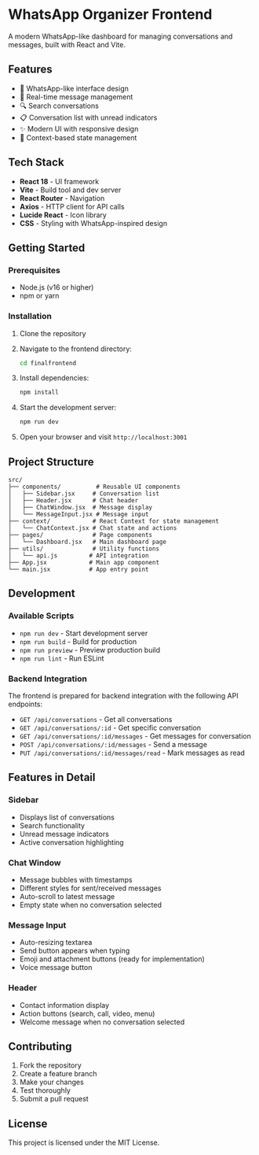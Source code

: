 # WhatsApp Organizer Frontend

A modern WhatsApp-like dashboard for managing conversations and messages, built with React and Vite.

## Features

- 📱 WhatsApp-like interface design
- 💬 Real-time message management
- 🔍 Search conversations
- 📋 Conversation list with unread indicators
- ✨ Modern UI with responsive design
- 🎯 Context-based state management

## Tech Stack

- **React 18** - UI framework
- **Vite** - Build tool and dev server
- **React Router** - Navigation
- **Axios** - HTTP client for API calls
- **Lucide React** - Icon library
- **CSS** - Styling with WhatsApp-inspired design

## Getting Started

### Prerequisites

- Node.js (v16 or higher)
- npm or yarn

### Installation

1. Clone the repository
2. Navigate to the frontend directory:
   ```bash
   cd finalfrontend
   ```

3. Install dependencies:
   ```bash
   npm install
   ```

4. Start the development server:
   ```bash
   npm run dev
   ```

5. Open your browser and visit `http://localhost:3001`

## Project Structure

```
src/
├── components/          # Reusable UI components
│   ├── Sidebar.jsx     # Conversation list
│   ├── Header.jsx      # Chat header
│   ├── ChatWindow.jsx  # Message display
│   └── MessageInput.jsx # Message input
├── context/            # React Context for state management
│   └── ChatContext.jsx # Chat state and actions
├── pages/              # Page components
│   └── Dashboard.jsx   # Main dashboard page
├── utils/              # Utility functions
│   └── api.js         # API integration
├── App.jsx            # Main app component
└── main.jsx           # App entry point
```

## Development

### Available Scripts

- `npm run dev` - Start development server
- `npm run build` - Build for production
- `npm run preview` - Preview production build
- `npm run lint` - Run ESLint

### Backend Integration

The frontend is prepared for backend integration with the following API endpoints:

- `GET /api/conversations` - Get all conversations
- `GET /api/conversations/:id` - Get specific conversation
- `GET /api/conversations/:id/messages` - Get messages for conversation
- `POST /api/conversations/:id/messages` - Send a message
- `PUT /api/conversations/:id/messages/read` - Mark messages as read

## Features in Detail

### Sidebar
- Displays list of conversations
- Search functionality
- Unread message indicators
- Active conversation highlighting

### Chat Window
- Message bubbles with timestamps
- Different styles for sent/received messages
- Auto-scroll to latest message
- Empty state when no conversation selected

### Message Input
- Auto-resizing textarea
- Send button appears when typing
- Emoji and attachment buttons (ready for implementation)
- Voice message button

### Header
- Contact information display
- Action buttons (search, call, video, menu)
- Welcome message when no conversation selected

## Contributing

1. Fork the repository
2. Create a feature branch
3. Make your changes
4. Test thoroughly
5. Submit a pull request

## License

This project is licensed under the MIT License.
